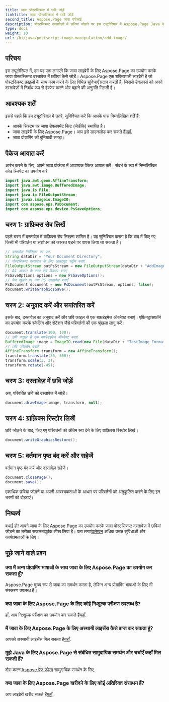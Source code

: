 ```yaml
---
title: जावा पोस्टस्क्रिप्ट में छवि जोड़ें
linktitle: जावा पोस्टस्क्रिप्ट में छवि जोड़ें
second_title: Aspose.Page जावा एपीआई
description: पोस्टस्क्रिप्ट दस्तावेज़ों में छवियां जोड़ने पर इस ट्यूटोरियल में Aspose.Page Java के सहज एकीकरण का अन्वेषण करें। अपनी दस्तावेज़ हेरफेर क्षमताओं को बढ़ाएँ।
type: docs
weight: 10
url: /hi/java/postscript-image-manipulation/add-image/
---
```

## परिचय
इस ट्यूटोरियल में, हम यह पता लगाएंगे कि जावा लाइब्रेरी के लिए Aspose.Page का उपयोग करके जावा पोस्टस्क्रिप्ट दस्तावेज़ में छवियां कैसे जोड़ें। Aspose.Page एक शक्तिशाली लाइब्रेरी है जो पोस्टस्क्रिप्ट फ़ाइलों के साथ काम करने के लिए विभिन्न सुविधाएँ प्रदान करती है, जिससे डेवलपर्स को अपने दस्तावेज़ों में निर्बाध रूप से हेरफेर करने और बढ़ाने की अनुमति मिलती है।
## आवश्यक शर्तें
इससे पहले कि हम ट्यूटोरियल में उतरें, सुनिश्चित करें कि आपके पास निम्नलिखित शर्तें हैं:
- आपके सिस्टम पर जावा डेवलपमेंट किट (जेडीके) स्थापित है।
-  जावा लाइब्रेरी के लिए Aspose.Page। आप इसे डाउनलोड कर सकते हैं[यहाँ](https://releases.aspose.com/page/java/).
- जावा प्रोग्रामिंग की बुनियादी समझ।
## पैकेज आयात करें
आरंभ करने के लिए, अपने जावा प्रोजेक्ट में आवश्यक पैकेज आयात करें। संदर्भ के रूप में निम्नलिखित कोड स्निपेट का उपयोग करें:
```java
import java.awt.geom.AffineTransform;
import java.awt.image.BufferedImage;
import java.io.File;
import java.io.FileOutputStream;
import javax.imageio.ImageIO;
import com.aspose.eps.PsDocument;
import com.aspose.eps.device.PsSaveOptions;
```
## चरण 1: ग्राफ़िक्स सेव लिखें
पहले चरण में दस्तावेज़ में ग्राफ़िक्स सेव लिखना शामिल है। यह सुनिश्चित करता है कि बाद में किए गए किसी भी परिवर्तन या संशोधन को जरूरत पड़ने पर वापस लिया जा सकता है।
```java
// दस्तावेज़ निर्देशिका का पथ.
String dataDir = "Your Document Directory";
// पोस्टस्क्रिप्ट दस्तावेज़ के लिए आउटपुट स्ट्रीम बनाएं
FileOutputStream outPsStream = new FileOutputStream(dataDir + "AddImage_outPS.ps");
// A4 आकार के साथ सेव विकल्प बनाएं
PsSaveOptions options = new PsSaveOptions();
// पेज खुलने पर नया PS दस्तावेज़ बनाएँ
PsDocument document = new PsDocument(outPsStream, options, false);
document.writeGraphicsSave();
```
## चरण 2: अनुवाद करें और रूपांतरित करें
इसके बाद, दस्तावेज़ का अनुवाद करें और छवि फ़ाइल से एक बफ़र्डइमेज ऑब्जेक्ट बनाएं। एफ़िनट्रांसफ़ॉर्म का उपयोग करके स्केलिंग और रोटेशन जैसे परिवर्तनों की एक श्रृंखला लागू करें।
```java
document.translate(100, 100);
// छवि फ़ाइल से एक बफ़रेडइमेज ऑब्जेक्ट बनाएं
BufferedImage image = ImageIO.read(new File(dataDir + "TestImage Format24bppRgb.jpg"));
// छवि परिवर्तन बनाएँ
AffineTransform transform = new AffineTransform();
transform.translate(35, 300);
transform.scale(3, 3);
transform.rotate(-45);
```
## चरण 3: दस्तावेज़ में छवि जोड़ें
अब, परिवर्तित छवि को दस्तावेज़ में जोड़ें।
```java
document.drawImage(image, transform, null);
```
## चरण 4: ग्राफ़िक्स रिस्टोर लिखें
छवि जोड़ने के बाद, किए गए परिवर्तनों को अंतिम रूप देने के लिए ग्राफ़िक्स रिस्टोर लिखें।
```java
document.writeGraphicsRestore();
```
## चरण 5: वर्तमान पृष्ठ बंद करें और सहेजें
वर्तमान पृष्ठ बंद करें और दस्तावेज़ सहेजें।
```java
document.closePage();
document.save();
```
एकाधिक छवियां जोड़ने या अपनी आवश्यकताओं के आधार पर परिवर्तनों को अनुकूलित करने के लिए इन चरणों को दोहराएं।
## निष्कर्ष
 बधाई हो! आपने जावा के लिए Aspose.Page का उपयोग करके जावा पोस्टस्क्रिप्ट दस्तावेज़ में छवियां जोड़ने का तरीका सफलतापूर्वक सीख लिया है। पता लगाएं[प्रलेखन](https://reference.aspose.com/page/java/) अधिक उन्नत सुविधाओं और कार्यक्षमताओं के लिए।
## पूछे जाने वाले प्रश्न
### क्या मैं अन्य प्रोग्रामिंग भाषाओं के साथ जावा के लिए Aspose.Page का उपयोग कर सकता हूँ?
Aspose.Page मुख्य रूप से जावा का समर्थन करता है, लेकिन अन्य प्रोग्रामिंग भाषाओं के लिए भी संस्करण उपलब्ध हैं।
### क्या जावा के लिए Aspose.Page के लिए कोई निःशुल्क परीक्षण उपलब्ध है?
 हाँ, आप नि:शुल्क परीक्षण का उपयोग कर सकते हैं[यहाँ](https://releases.aspose.com/).
### मैं जावा के लिए Aspose.Page के लिए अस्थायी लाइसेंस कैसे प्राप्त कर सकता हूं?
 आपको अस्थायी लाइसेंस मिल सकता है[यहाँ](https://purchase.aspose.com/temporary-license/).
### मुझे Java के लिए Aspose.Page से संबंधित सामुदायिक समर्थन और चर्चाएँ कहाँ मिल सकती हैं?
 दौरा करना[Aspose.पेज फोरम](https://forum.aspose.com/c/page/39) सामुदायिक समर्थन के लिए.
### क्या जावा के लिए Aspose.Page खरीदने के लिए कोई अतिरिक्त संसाधन हैं?
 आप लाइब्रेरी खरीद सकते हैं[यहाँ](https://purchase.aspose.com/buy).